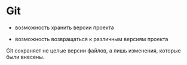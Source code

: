 # Git
 
 * возможность хранить версии проекта

 * возможность возвращаться к различным версиям проекта

 Git сохраняет не целые версии файлов, а лишь изменения, которые были внесены.
